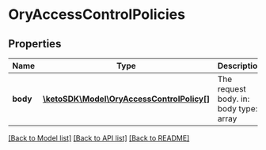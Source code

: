 # OryAccessControlPolicies

## Properties
Name | Type | Description | Notes
------------ | ------------- | ------------- | -------------
**body** | [**\ketoSDK\Model\OryAccessControlPolicy[]**](OryAccessControlPolicy.md) | The request body.  in: body type: array | [optional] 

[[Back to Model list]](../README.md#documentation-for-models) [[Back to API list]](../README.md#documentation-for-api-endpoints) [[Back to README]](../README.md)


